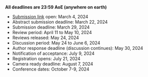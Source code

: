 

**All deadlines are 23:59 AoE (anywhere on earth)**


- [Submission link](https://openreview.net/group?id=colmweb.org/COLM/2024/Conference) open: March 4, 2024
- Abstract submission deadline: March 22, 2024
- Submission deadline: March 29, 2024 
- Review period: April 11 to May 10, 2024
- Reviews released: May 24, 2024
- Discussion period: May 24 to June 6, 2024
- Author response deadline (discussion continues): May 30, 2024
- Notification of acceptance: July 9, 2024
- Registration opens: July 21, 2024
- Camera ready deadline: August 7, 2024
- Conference dates: October 7-9, 2024
